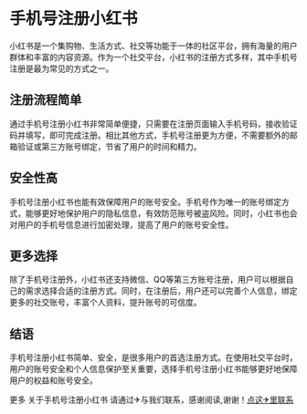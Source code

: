 # 手机号注册小红书

小红书是一个集购物、生活方式、社交等功能于一体的社区平台，拥有海量的用户群体和丰富的内容资源。作为一个社交平台，小红书的注册方式多样，其中手机号注册是最为常见的方式之一。

## 注册流程简单

通过手机号注册小红书非常简单便捷，只需要在注册页面输入手机号码，接收验证码并填写，即可完成注册。相比其他方式，手机号注册更为方便，不需要额外的邮箱验证或第三方账号绑定，节省了用户的时间和精力。

## 安全性高

手机号注册小红书也能有效保障用户的账号安全。手机号作为唯一的账号绑定方式，能够更好地保护用户的隐私信息，有效防范账号被盗风险。同时，小红书也会对用户的手机号信息进行加密处理，提高了用户的账号安全性。

## 更多选择

除了手机号注册外，小红书还支持微信、QQ等第三方账号注册，用户可以根据自己的需求选择合适的注册方式。同时，在注册后，用户还可以完善个人信息，绑定更多的社交账号，丰富个人资料，提升账号的可信度。

## 结语

手机号注册小红书简单、安全，是很多用户的首选注册方式。在使用社交平台时，用户的账号安全和个人信息保护至关重要，选择手机号注册小红书能够更好地保障用户的权益和账号安全。

更多 关于手机号注册小红书 请通过✈与我们联系，感谢阅读,谢谢！[点这✈里联系](https://lm.k02.cc)